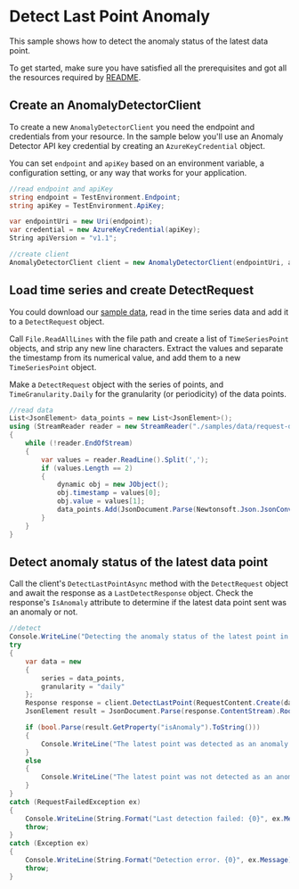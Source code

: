 # Detect Last Point Anomaly
This sample shows how to detect the anomaly status of the latest data point.

To get started, make sure you have satisfied all the prerequisites and got all the resources required by [README][README].

## Create an AnomalyDetectorClient

To create a new `AnomalyDetectorClient` you need the endpoint and credentials from your resource. In the sample below you'll use an Anomaly Detector API key credential by creating an `AzureKeyCredential` object.

You can set `endpoint` and `apiKey` based on an environment variable, a configuration setting, or any way that works for your application.

```C# Snippet:CreateAnomalyDetectorClient
//read endpoint and apiKey
string endpoint = TestEnvironment.Endpoint;
string apiKey = TestEnvironment.ApiKey;

var endpointUri = new Uri(endpoint);
var credential = new AzureKeyCredential(apiKey);
String apiVersion = "v1.1";

//create client
AnomalyDetectorClient client = new AnomalyDetectorClient(endpointUri, apiVersion, credential);
```

## Load time series and create DetectRequest

You could download our [sample data][SampleData], read in the time series data and add it to a `DetectRequest` object.

Call `File.ReadAllLines` with the file path and create a list of `TimeSeriesPoint` objects, and strip any new line characters. Extract the values and separate the timestamp from its numerical value, and add them to a new `TimeSeriesPoint` object.

Make a `DetectRequest` object with the series of points, and `TimeGranularity.Daily` for the granularity (or periodicity) of the data points.

```C# Snippet:ReadSeriesData
//read data
List<JsonElement> data_points = new List<JsonElement>();
using (StreamReader reader = new StreamReader("./samples/data/request-data.csv"))
{
    while (!reader.EndOfStream)
    {
        var values = reader.ReadLine().Split(',');
        if (values.Length == 2)
        {
            dynamic obj = new JObject();
            obj.timestamp = values[0];
            obj.value = values[1];
            data_points.Add(JsonDocument.Parse(Newtonsoft.Json.JsonConvert.SerializeObject(obj)).RootElement);
        }
    }
}
```

## Detect anomaly status of the latest data point
Call the client's `DetectLastPointAsync` method with the `DetectRequest` object and await the response as a `LastDetectResponse` object. Check the response's `IsAnomaly` attribute to determine if the latest data point sent was an anomaly or not.

```C# Snippet:DetectLastPointAnomaly
//detect
Console.WriteLine("Detecting the anomaly status of the latest point in the series.");
try
{
    var data = new
    {
        series = data_points,
        granularity = "daily"
    };
    Response response = client.DetectLastPoint(RequestContent.Create(data));
    JsonElement result = JsonDocument.Parse(response.ContentStream).RootElement;

    if (bool.Parse(result.GetProperty("isAnomaly").ToString()))
    {
        Console.WriteLine("The latest point was detected as an anomaly.");
    }
    else
    {
        Console.WriteLine("The latest point was not detected as an anomaly.");
    }
}
catch (RequestFailedException ex)
{
    Console.WriteLine(String.Format("Last detection failed: {0}", ex.Message));
    throw;
}
catch (Exception ex)
{
    Console.WriteLine(String.Format("Detection error. {0}", ex.Message));
    throw;
}
```

[README]: https://github.com/Azure/azure-sdk-for-net/blob/main/sdk/anomalydetector/Azure.AI.AnomalyDetector/README.md
[SampleData]: https://github.com/Azure/azure-sdk-for-net/tree/main/sdk/anomalydetector/Azure.AI.AnomalyDetector/tests/samples/data/request-data.csv
